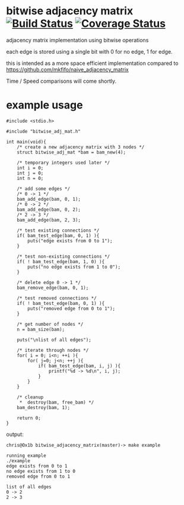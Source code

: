 # bitwise adjacency matrix [![Build Status](https://travis-ci.org/mkfifo/bitwise_adjacency_matrix.svg)](https://travis-ci.org/mkfifo/bitwise_adjacency_matrix) [![Coverage Status](https://coveralls.io/repos/mkfifo/bitwise_adjacency_matrix/badge.svg)](https://coveralls.io/github/mkfifo/bitwise_adjacency_matrix)

adjacency matrix implementation using bitwise operations

each edge is stored using a single bit with 0 for no edge, 1 for edge.

this is intended as a more space efficient implementation compared to https://github.com/mkfifo/naive_adjacency_matrix

Time / Speed comparisons will come shortly.

example usage
=============

    #include <stdio.h>

    #include "bitwise_adj_mat.h"

    int main(void){
        /* create a new adjacency matrix with 3 nodes */
        struct bitwise_adj_mat *bam = bam_new(4);

        /* temporary integers used later */
        int i = 0;
        int j = 0;
        int n = 0;

        /* add some edges */
        /* 0 -> 1 */
        bam_add_edge(bam, 0, 1);
        /* 0 -> 2 */
        bam_add_edge(bam, 0, 2);
        /* 2 -> 3 */
        bam_add_edge(bam, 2, 3);

        /* test existing connections */
        if( bam_test_edge(bam, 0, 1) ){
            puts("edge exists from 0 to 1");
        }

        /* test non-existing connections */
        if( ! bam_test_edge(bam, 1, 0) ){
            puts("no edge exists from 1 to 0");
        }

        /* delete edge 0 -> 1 */
        bam_remove_edge(bam, 0, 1);

        /* test removed connections */
        if( ! bam_test_edge(bam, 0, 1) ){
            puts("removed edge from 0 to 1");
        }

        /* get number of nodes */
        n = bam_size(bam);

        puts("\nlist of all edges");

        /* iterate through nodes */
        for( i = 0; i<n; ++i ){
            for( j=0; j<n; ++j ){
                if( bam_test_edge(bam, i, j) ){
                    printf("%d -> %d\n", i, j);
                }
            }
        }

        /* cleanup
         *  destroy(bam, free_bam) */
        bam_destroy(bam, 1);

        return 0;
    }

output:


    chris@Ox1b bitwise_adjacency_matrix(master)-> make example

    running example
    ./example
    edge exists from 0 to 1
    no edge exists from 1 to 0
    removed edge from 0 to 1

    list of all edges
    0 -> 2
    2 -> 3

